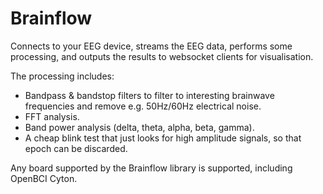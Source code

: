 # Brainflow
Connects to your EEG device, streams the EEG data, performs some processing, and outputs the results to websocket clients for visualisation.

The processing includes:
* Bandpass & bandstop filters to filter to interesting brainwave frequencies and remove e.g. 50Hz/60Hz electrical noise.
* FFT analysis.
* Band power analysis (delta, theta, alpha, beta, gamma).
* A cheap blink test that just looks for high amplitude signals, so that epoch can be discarded.

Any board supported by the Brainflow library is supported, including OpenBCI Cyton.